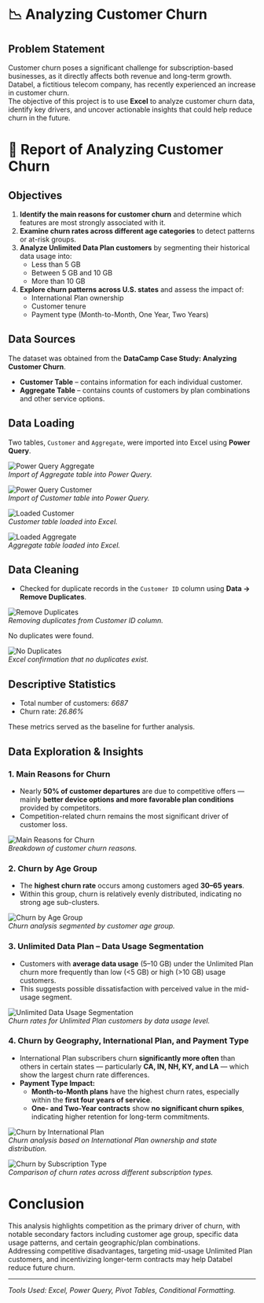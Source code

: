 # 📉 Analyzing Customer Churn

## Problem Statement

Customer churn poses a significant challenge for subscription-based businesses, as it directly affects both revenue and long-term growth. Databel, a fictitious telecom company, has recently experienced an increase in customer churn.  
The objective of this project is to use **Excel** to analyze customer churn data, identify key drivers, and uncover actionable insights that could help reduce churn in the future.

# 📒 Report of Analyzing Customer Churn

## Objectives

1. **Identify the main reasons for customer churn** and determine which features are most strongly associated with it.
2. **Examine churn rates across different age categories** to detect patterns or at-risk groups.
3. **Analyze Unlimited Data Plan customers** by segmenting their historical data usage into:
   - Less than 5 GB  
   - Between 5 GB and 10 GB  
   - More than 10 GB  
4. **Explore churn patterns across U.S. states** and assess the impact of:
   - International Plan ownership  
   - Customer tenure  
   - Payment type (Month-to-Month, One Year, Two Years)  

## Data Sources

The dataset was obtained from the **DataCamp Case Study: Analyzing Customer Churn**.

- **Customer Table** – contains information for each individual customer.
- **Aggregate Table** – contains counts of customers by plan combinations and other service options.

## Data Loading

Two tables, `Customer` and `Aggregate`, were imported into Excel using **Power Query**.

![Power Query Aggregate](./screenshots/01_power_query_aggregate.png)  
*Import of Aggregate table into Power Query.*

![Power Query Customer](./screenshots/02_power_query_customer.png)  
*Import of Customer table into Power Query.*

![Loaded Customer](./screenshots/03_loaded_customer.png)  
*Customer table loaded into Excel.*

![Loaded Aggregate](./screenshots/04_loaded_aggregate.png)  
*Aggregate table loaded into Excel.*

## Data Cleaning

- Checked for duplicate records in the `Customer ID` column using **Data → Remove Duplicates**.  

![Remove Duplicates](./screenshots/05_remove_duplicates.png)  
*Removing duplicates from Customer ID column.*

No duplicates were found.  

![No Duplicates](./screenshots/06_no_duplicates.png)  
*Excel confirmation that no duplicates exist.*

## Descriptive Statistics

- Total number of customers: *6687*
- Churn rate: *26.86%*  

These metrics served as the baseline for further analysis.

## Data Exploration & Insights

### 1. Main Reasons for Churn
- Nearly **50% of customer departures** are due to competitive offers — mainly **better device options and more favorable plan conditions** provided by competitors.
- Competition-related churn remains the most significant driver of customer loss.

![Main Reasons for Churn](./screenshots/07_analysing_reason.png)  
*Breakdown of customer churn reasons.*

### 2. Churn by Age Group
- The **highest churn rate** occurs among customers aged **30–65 years**.
- Within this group, churn is relatively evenly distributed, indicating no strong age sub-clusters.

![Churn by Age Group](./screenshots/08_analysing_age.png)  
*Churn analysis segmented by customer age group.*

### 3. Unlimited Data Plan – Data Usage Segmentation
- Customers with **average data usage** (5–10 GB) under the Unlimited Plan churn more frequently than low (<5 GB) or high (>10 GB) usage customers.
- This suggests possible dissatisfaction with perceived value in the mid-usage segment.

![Unlimited Data Usage Segmentation](./screenshots/09_analysing_usage_data.png)  
*Churn rates for Unlimited Plan customers by data usage level.*

### 4. Churn by Geography, International Plan, and Payment Type
- International Plan subscribers churn **significantly more often** than others in certain states — particularly **CA, IN, NH, KY, and LA** — which show the largest churn rate differences.
- **Payment Type Impact:**
  - **Month-to-Month plans** have the highest churn rates, especially within the **first four years of service**.
  - **One- and Two-Year contracts** show **no significant churn spikes**, indicating higher retention for long-term commitments.

![Churn by International Plan](./screenshots/10_analysing_international_plan.png)  
*Churn analysis based on International Plan ownership and state distribution.*

![Churn by Subscription Type](./screenshots/11_analysing_subscribtion_type.png)  
*Comparison of churn rates across different subscription types.*

# Conclusion

This analysis highlights competition as the primary driver of churn, with notable secondary factors including customer age group, specific data usage patterns, and certain geographic/plan combinations.  
Addressing competitive disadvantages, targeting mid-usage Unlimited Plan customers, and incentivizing longer-term contracts may help Databel reduce future churn.

---
*Tools Used: Excel, Power Query, Pivot Tables, Conditional Formatting.*
